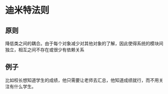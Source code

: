 # 迪米特法则

## 原则
降低类之间的耦合。由于每个对象减少对其他对象的了解，因此使得系统的模块间独立，相互之间不存在或很少有依赖关系

## 例子
比如校长想知道学生的成绩，他只需要让老师去汇总，他知道成绩就行，而不用关注有什么学生。